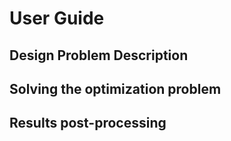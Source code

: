 # User Guide

## Design Problem Description

## Solving the optimization problem

## Results post-processing 

